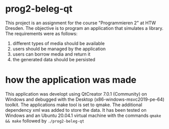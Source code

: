 # prog2-beleg-qt

This project is an assignment for the course "Programmieren 2" at HTW Dresden. The objective is to program an application that simulates a library. The requirements were
as follows:
1. different types of media should be available
2. users should be managed by the application
3. users can borrow media and return it
4. the generated data should be persisted

# how the application was made

This application was developt using QtCreator 7.0.1 (Community) on Windows and debugged with the Desktop (x86-windows-msvc2019-pe-64) toolkit. The applications make tool
is set to qmake. The additional dependency xml was added to store the data. 
It has been tested on Windows and an Ubuntu 20.04.1 virtual machine with the commands `qmake && make` followed by `./prog2-beleg-qt`
